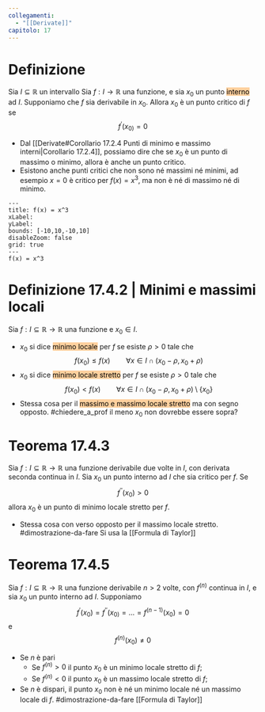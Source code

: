 ```yaml
---
collegamenti:
  - "[[Derivate]]"
capitolo: 17
---
```

# Definizione 
Sia $I \subseteq \mathbb{R}$ un intervallo
Sia $f:I \to \mathbb{R}$ una funzione, e sia $x_0$ un punto <mark style="background: #FFB86CA6;">interno</mark> ad $I$.
Supponiamo che $f$ sia derivabile in $x_0$.
Allora $x_0$ è un punto critico di $f$ se
$$f^{'}(x_{0)} = 0$$
- Dal [[Derivate#Corollario 17.2.4 Punti di minimo e massimo interni|Corollario 17.2.4]], possiamo dire che se $x_0$ è un punto di massimo o minimo, allora è anche un punto critico.
- Esistono anche punti critici che non sono né massimi né minimi, ad esempio $x=0$ è critico per $f(x)=x^3$, ma non è né di massimo né di minimo.
```functionplot
---
title: f(x) = x^3
xLabel: 
yLabel: 
bounds: [-10,10,-10,10]
disableZoom: false
grid: true
---
f(x) = x^3

```
# Definizione 17.4.2 | Minimi e massimi locali
Sia $f:I\subseteq\mathbb{R} \to \mathbb{R}$ una funzione e $x_{0} \in I$.
- $x_0$ si dice <mark style="background: #FFB86CA6;">minimo locale</mark> per $f$ se esiste $\rho>0$ tale che
$$f(x_{0}) \le f(x)\qquad\forall x\in I \cap(x_0-\rho,x_0+\rho)$$
- $x_0$ si dice <mark style="background: #FFB86CA6;">minimo locale stretto</mark> per $f$ se esiste $\rho>0$ tale che
$$f(x_0)<f(x)\qquad \forall x \in I\cap(x_0-\rho,x_0+\rho)\setminus\{x_0\}$$
- Stessa cosa per il <mark style="background: #FFB86CA6;">massimo e massimo locale stretto</mark> ma con segno opposto.
#chiedere_a_prof il meno $x_0$ non dovrebbe essere sopra?

# Teorema 17.4.3
Sia $f:I\subseteq\mathbb{R}\to\mathbb{R}$ una funzione derivabile due volte in $I$, con derivata seconda continua in $I$. 
Sia $x_0$ un punto interno ad $I$ che sia critico per $f$. Se
$$f^{''}(x_0)>0$$
allora $x_0$ è un punto di minimo locale stretto per $f$.
- Stessa cosa con verso opposto per il massimo locale stretto.
#dimostrazione-da-fare  Si usa la [[Formula di Taylor]]
# Teorema 17.4.5
Sia $f:I\subseteq \mathbb{R}\to\mathbb{R}$ una funzione derivabile $n>2$ volte, con $f^{(n)}$ continua in $I$, e sia $x_0$ un punto interno ad $I$. Supponiamo
$$f^{'}(x_{0})= f^{''}(x_{0)}= \ldots = f^{(n-1)}(x_{0})= 0$$
e 
$$f^{(n)}(x_0)\not=0$$
- Se $n$ è pari
	- Se $f^{(n)} > 0$ il punto $x_0$ è un minimo locale stretto di $f$;
	- Se $f^{(n)} < 0$ il punto $x_0$ è un massimo locale stretto di $f$;
- Se $n$ è dispari, il punto $x_0$ non è né un minimo locale né un massimo locale di $f$.
#dimostrazione-da-fare [[Formula di Taylor]]